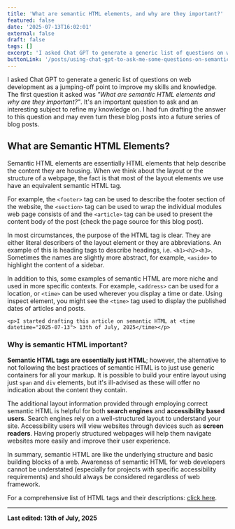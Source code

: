 ```yaml
---
title: 'What are semantic HTML elements, and why are they important?'
featured: false
date: '2025-07-13T16:02:01'
external: false
draft: false
tags: []
excerpt: 'I asked Chat GPT to generate a generic list of questions on web development and answered one on semantic HTML.'
buttonLink: '/posts/using-chat-gpt-to-ask-me-some-questions-on-semantic-html'
---
```


I asked Chat GPT to generate a generic list of questions on web development as a jumping-off point to improve my skills and knowledge. The first question it asked was *"What are semantic HTML elements and why are they important?"*. It's an important question to ask and an interesting subject to refine my knowledge on. I had fun drafting the answer to this question and may even turn these blog posts into a future series of blog posts. 

## What are Semantic HTML Elements?

Semantic HTML elements are essentially HTML elements that help describe the content they are housing. When we think about the layout or the structure of a webpage, the fact is that most of the layout elements we use have an equivalent semantic HTML tag. 

For example, the `<footer>` tag can be used to describe the footer section of the website, the `<section>` tag can be used to wrap the individual modules web page consists of and the `<article>` tag can be used to present the content body of the post (check the page source for this blog post).

In most circumstances, the purpose of the HTML tag is clear. They are either literal describers of the layout element or they are abbreviations. An example of this is heading tags to describe headings, i.e. `<h1><h2><h3>`. Sometimes the names are slightly more abstract, for example, `<aside>` to highlight the content of a sidebar. 

In addition to this, some examples of semantic HTML are more niche and used in more specific contexts. For example, `<address>` can be used for a location, or `<time>` can be used wherever you display a time or date. Using inspect element, you might see the `<time>`  tag used to display the published dates of articles and posts. 

```
<p>I started drafting this article on semantic HTML at <time datetime="2025-07-13"> 13th of July, 2025</time></p>
```

### Why is semantic HTML important?

**Semantic HTML tags are essentially just HTML**; however, the alternative to not following the best practices of semantic HTML is to just use generic containers for all your markup. It is possible to build your entire layout using just `span` and `div` elements, but it's ill-advised as these will offer no indication about the content they contain. 

The additional layout information provided through employing correct semantic HTML is helpful for both **search engines** and **accessibility based users**. Search engines rely on a well-structured layout to understand your site. Accessibility users will view websites through devices such as **screen readers**. Having properly structured webpages will help them navigate websites more easily and improve their user experience. 

In summary, semantic HTML are like the underlying structure and basic building blocks of a web. Awareness of semantic HTML for web developers cannot be understated (especially for projects with specific accessibility requirements) and should always be considered regardless of web framework.

For a comprehensive list of HTML tags and their descriptions: [click here](https://developer.mozilla.org/en-US/docs/Web/HTML/Reference/Elements).

---

**Last edited: 13th of July, 2025**
